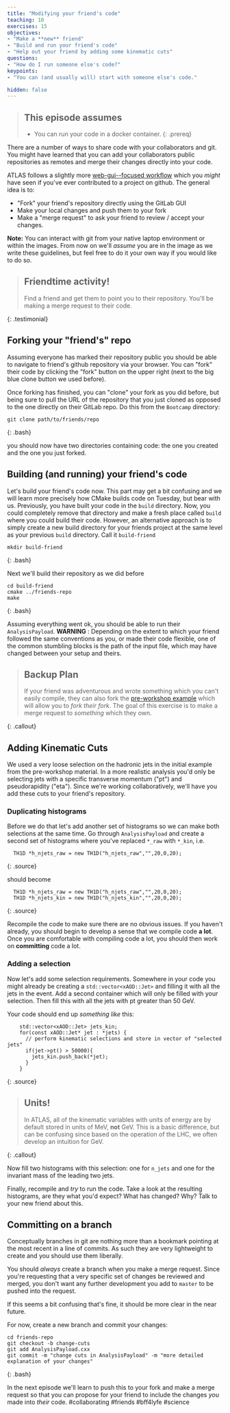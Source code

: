 ```yaml
---
title: "Modifying your friend's code"
teaching: 10
exercises: 15
objectives:
- "Make a **new** friend"
- "Build and run your friend's code"
- "Help out your friend by adding some kinematic cuts"
questions:
- "How do I run someone else's code?"
keypoints:
- "You can (and usually will) start with someone else's code."

hidden: false
---
```


> ## This episode assumes
>
> - You can run your code in a docker container.
{: .prereq}

There are a number of ways to share code with your collaborators and
git. You might have learned that you can add your collaborators public
repositories as remotes and merge their changes directly into your
code.

ATLAS follows a slightly more [web-gui--focused workflow][athena] which you
_might_ have seen if you've ever contributed to a project on
github. The general idea is to:

- "Fork" your friend's repository directly using the GitLab GUI
- Make your local changes and push them to your fork
- Make a "merge request" to ask your friend to review / accept your
  changes.

**Note:** You can interact with git from your native laptop
  environment or within the images. From now on we'll _assume_ you are
  in the image as we write these guidelines, but feel free to do it your own way
  if you would like to do so.

[athena]: https://atlassoftwaredocs.web.cern.ch/gittutorial/

> ## Friendtime activity!
>
> Find a friend and get them to point you to their repository.
> You'll be making a merge request to their code.
>
{: .testimonial}


## Forking your "friend's" repo

Assuming everyone has marked their repository public you should be
able to navigate to friend's github repository via your browser. You
can "fork" their code by clicking the "fork" button on the upper
right (next to the big blue clone button we used before).

Once forking has finished, you can "clone" your fork as you did
before, but being sure to pull the URL of the repository that you just cloned
as opposed to the one directly on their GitLab repo. Do this from the `Bootcamp` directory:

~~~
git clone path/to/friends/repo
~~~
{: .bash}

you should now have two directories containing code: the one you
created and the one you just forked.

## Building (and running) your friend's code

Let's build your friend's code now. This part may get a bit confusing
and we will learn more precisely how CMake builds code on Tuesday, but bear with us.
Previously, you have built your code in the `build` directory.  Now, you could
completely remove that directory and make a fresh place called `build` where you
could build their code.  However, an alternative approach is to simply create a
new build directory for your friends project at the same level as your previous `build`
directory.  Call it `build-friend`

~~~
mkdir build-friend
~~~
{: .bash}

Next we'll build their repository as we did before

~~~
cd build-friend
cmake ../friends-repo
make
~~~
{: .bash}

Assuming everything went ok, you should be able to run their
`AnalysisPayload`.  **WARNING** : Depending on the extent to which your friend
followed the same conventions as you, or made their code flexible, one of the common
stumbling blocks is the path of the input file, which may have changed between your setup
and theirs.

> ## Backup Plan
>
> If your friend was adventurous and wrote something which you can't
> easily compile, they can also fork the [pre-workshop example][prework]
> which will allow you to _fork their fork_. The goal of this exercise is
> to make a merge request to _something_ which they own.
>
{: .callout}

[prework]: https://gitlab.cern.ch/usatlas-computing-bootcamp/v1-prework-finished-code/tree/master

## Adding Kinematic Cuts

We used a very loose selection on the hadronic jets in the initial example from the pre-workshop material. In a more
realistic analysis you'd only be selecting jets with a specific transverse momentum ("pt") and pseudorapidity ("eta").
Since we're working collaboratively, we'll have you add these cuts to your friend's repository.

### Duplicating histograms

Before we do that let's add another set of histograms so we can make
both selections at the same time. Go through `AnalysisPayload` and
create a second set of histograms where you've replaced `*_raw` with
`*_kin`, i.e.

~~~
  TH1D *h_njets_raw = new TH1D("h_njets_raw","",20,0,20);
~~~
{: .source}

should become

~~~
  TH1D *h_njets_raw = new TH1D("h_njets_raw","",20,0,20);
  TH1D *h_njets_kin = new TH1D("h_njets_kin","",20,0,20);
~~~
{: .source}

Recompile the code to make sure there are no obvious issues.  If you haven't already, you
should begin to develop a sense that we compile code **a lot**.  Once you are comfortable
with compiling code a lot, you should then work on **committing** code a lot.

### Adding a selection

Now let's add some selection requirements. Somewhere in your code you
might already be creating a `std::vector<xAOD::Jet>` and filling it
with all the jets in the event. Add a second container which will only
be filled with your selection. Then fill this with all the jets with
pt greater than 50 GeV.

Your code should end up _something like_ this:

~~~
    std::vector<xAOD::Jet> jets_kin;
    for(const xAOD::Jet* jet : *jets) {
      // perform kinematic selections and store in vector of "selected jets"
      if(jet->pt() > 50000){
        jets_kin.push_back(*jet);
      }
    }
~~~
{: .source}

> ## Units!
>
> In ATLAS, all of the kinematic variables with units of energy are by default stored in units of MeV, **not** GeV.
> This is a basic difference, but can be confusing since based on the operation of the LHC, we often develop an intuition
> for GeV.
>
{: .callout}

Now fill two histograms with this selection: one for `n_jets` and one
for the invariant mass of the leading two jets.

Finally, recompile and _try_ to run the code. Take a look at the
resulting histograms, are they what you'd expect?  What has changed? Why? Talk to
your new friend about this.


## Committing on a branch

Conceptually branches in git are nothing more than a bookmark pointing
at the most recent in a line of commits. As such they are very
lightweight to create and you should use them liberally.

You should _always_ create a branch when you make a merge request.
Since you're requesting that a very specific set of changes be
reviewed and merged, you don't want any further development you add to
`master` to be pushed into the request.

If this seems a bit confusing that's fine, it should be more clear in
the near future.

For now, create a new branch and commit your changes:

~~~
cd friends-repo
git checkout -b change-cuts
git add AnalysisPayload.cxx
git commit -m "change cuts in AnalysisPayload" -m "more detailed explanation of your changes"
~~~
{: .bash}

In the next episode we'll learn to push this to your fork and make a
merge request so that you can propose for your friend to include the changes *you* made
into *their* code. #collaborating #friends #bff4lyfe #science
